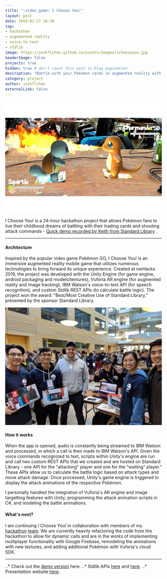 ```yaml
---
title: ":video_game: I Choose You!"
layout: post
date: 2019-01-27 18:30
tag: 
- hackathon
- augemented reality
- voice-to-text
- stdlib
image: https://joshflchan.github.io/assets/images/ichooseyou.jpg
headerImage: false
projects: true
hidden: true # don't count this post in blog pagination
description: "Battle with your Pokémon cards in augmented reality with voice commands!"
category: project
author: joshflchan
externalLink: false
---
```


![Screenshot](https://raw.githubusercontent.com/joshflchan/joshflchan.github.io/master/assets/images/ichooseyou.jpg)

I Choose You! is a 24-hour hackathon project that allows Pokémon fans to live their childhood dreams of battling with
their trading cards and shouting attack commands - [Quick demo recorded by Keith from Standard Library](https://twitter.com/keithwhor/status/1089681530044207104) .

---

#### Architecture

Inspired by the popular video game Pokémon GO, I Choose You! is an immersive augmented reality mobile game that utilizes
numerous technologies to bring forward its unique experience. Created at nwHacks 2019, the project was developed with
the Unity Engine (for game engine, android packaging and models/textures), Vuforia AR engine (for augmented reality and image tracking),
IBM Watson's voice-to-text API (for speech recognition), and custom Stdlib REST APIs (to calculate battle logic). The project
won the award: "Best/Most Creative Use of Standard Library," presented by the sponsor Standard Library.

![Screenshot](https://raw.githubusercontent.com/joshflchan/joshflchan.github.io/master/assets/images/nwhacks_group.jpg)

#### How it works

When the app is opened, audio is constantly being streamed to IBM Watson and processed, in which a call is then made to
IBM Watson's API. Given the voice commands recognized to text, scripts within Unity's engine are run and call two custom REST APIs
that we created and are hosted on Standard Library - one API for the "attacking" player and one for the "waiting" player." These 
APIs allow us to calculate the battle logic based on attack types and move attack damage. Once processed, Unity's game engine
is triggered to display the attack animations of the respective Pokémon.  

I personally handled the integration of Vuforia's AR engine and image targetting features with Unity, programming the attack
animation scripts in C#, and modeling the battle animations. 

#### What's next?

I am continuing I Choose You! in collaboration with members of my [hackathon](https://adinkwok.com/) [team](http://ianmah.com/).
We are currently heavily refactoring the code from the hackathon to allow for dynamic calls and are in the works of implementing
multiplayer functionality with Google Firebase, remodeling the animations with new textures, and adding additional Pokémon
with Vuforia's cloud SDK. 

---

..* Check out the [demo version](https://devpost.com/software/i-choose-ndouble-you) here. 
..* Stdlib APIs [here](https://stdlib.com/@huangsa/lib/waitingplayer-calc/#-) and [here](https://stdlib.com/@huangsa/lib/activeplayer-calc/#-).
..* Presentation website [here](http://ichoosenw.com/).
